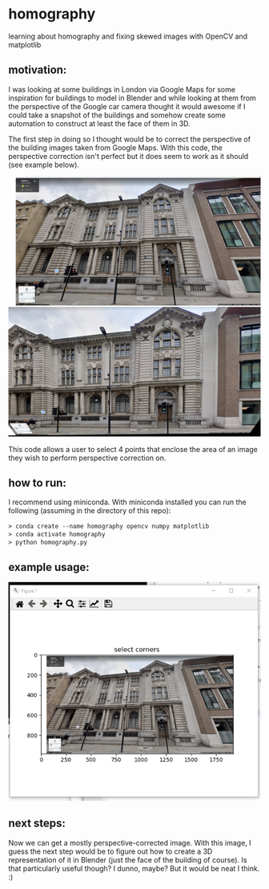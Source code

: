 # homography    
learning about homography and fixing skewed images with OpenCV and matplotlib    
    
## motivation:    
I was looking at some buildings in London via Google Maps for some inspiration for buildings to model in Blender and while looking at them from the perspective of the Google car camera thought it would awesome if I could take a snapshot of the buildings and somehow create some automation to construct at least the face of them in 3D.    
    
The first step in doing so I thought would be to correct the perspective of the building images taken from Google Maps. With this code, the perspective correction isn't perfect but it does seem to work as it should (see example below).    
    
![original, skewed image](test_images/building.png) ![corrected image](unwarped_image.png)    
    
This code allows a user to select 4 points that enclose the area of an image they wish to perform perspective correction on.    
    
## how to run:    
I recommend using miniconda. With miniconda installed you can run the following (assuming in the directory of this repo):    
```
> conda create --name homography opencv numpy matplotlib    
> conda activate homography    
> python homography.py    
```   
   
## example usage:    
![example usage gif](example_usage.gif)    
    
## next steps:    
Now we can get a mostly perspective-corrected image. With this image, I guess the next step would be to figure out how to create a 3D representation of it in Blender (just the face of the building of course). Is that particularly useful though? I dunno, maybe? But it would be neat I think. :)    
    